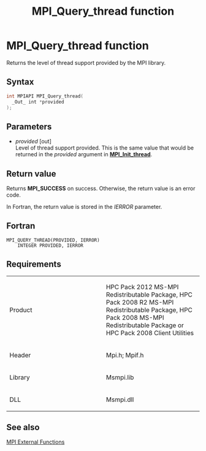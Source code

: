 ﻿---
title: MPI_Query_thread function
TOCTitle: MPI_Query_thread function
ms:assetid: b413d76a-ce8b-4340-9334-adbbe70c905b
ms:mtpsurl: https://msdn.microsoft.com/en-us/library/Dn473452(v=VS.85)
ms:contentKeyID: 59360987
ms.date: 03/28/2018
mtps_version: v=VS.85
f1_keywords:
- MPI_QUERY_THREAD
- mpif/MPI_Query_thread
- mpi/MPI_QUERY_THREAD
dev_langs:
- C++
- C
---

# MPI\_Query\_thread function

Returns the level of thread support provided by the MPI library.

## Syntax

``` c++
int MPIAPI MPI_Query_thread(
  _Out_ int *provided
);
```

## Parameters

  - *provided* \[out\]  
    Level of thread support provided.  This is the same value that would be returned in the *provided* argument in [**MPI\_Init\_thread**](mpi-init-thread-function.md).

## Return value

Returns **MPI\_SUCCESS** on success. Otherwise, the return value is an error code.

In Fortran, the return value is stored in the *IERROR* parameter.

## Fortran

    MPI_QUERY_THREAD(PROVIDED, IERROR)
        INTEGER PROVIDED, IERROR

## Requirements

<table>
<colgroup>
<col style="width: 50%" />
<col style="width: 50%" />
</colgroup>
<tbody>
<tr class="odd">
<td><p>Product</p></td>
<td><p>HPC Pack 2012 MS-MPI Redistributable Package, HPC Pack 2008 R2 MS-MPI Redistributable Package, HPC Pack 2008 MS-MPI Redistributable Package or HPC Pack 2008 Client Utilities</p></td>
</tr>
<tr class="even">
<td><p>Header</p></td>
<td>Mpi.h;
Mpif.h</td>
</tr>
<tr class="odd">
<td><p>Library</p></td>
<td>Msmpi.lib</td>
</tr>
<tr class="even">
<td><p>DLL</p></td>
<td>Msmpi.dll</td>
</tr>
</tbody>
</table>


## See also

[MPI External Functions](mpi-external-functions.md)

